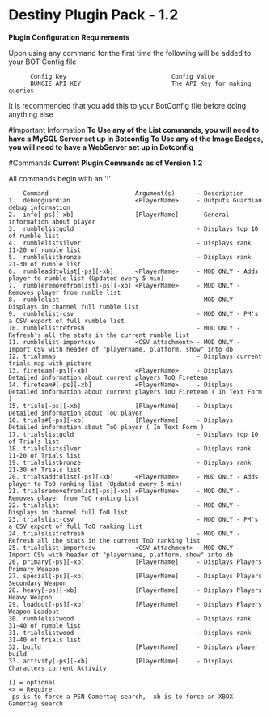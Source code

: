 # Destiny Plugin Pack - 1.2

**Plugin Configuration Requirements**

Upon using any command for the first time the following will be added to your BOT Config file

          Config Key                             Config Value
          BUNGIE_API_KEY                         The API Key for making queries 

It is recommended that you add this to your BotConfig file before doing anything else

#Important Information
**To Use any of the List commands, you will need to have a MySQL Server set up in Botconfig**
**To Use any of the Image Badges, you will need to have a WebServer set up in Botconfig**

#Commands
**Current Plugin Commands as of Version 1.2** 

All commands begin with an '!'

        Command                        Argument(s)      - Description
    1.  debugguardian                  <PlayerName>     - Outputs Guardian debug information
    2.  info[-ps][-xb]                 [PlayerName]     - General information about player
    3.  rumblelistgold                                  - Displays top 10 of rumble list
    4.  rumblelistsilver                                - Displays rank 11-20 of rumble list
    5.  rumblelistbronze                                - Displays rank 21-30 of rumble list
    6.  rumbleaddtolist[-ps][-xb]      <PlayerName>     - MOD ONLY - Adds player to rumble list (Updated every 5 min)
    7.  rumbleremovefromlist[-ps][-xb] <PlayerName>     - MOD ONLY - Removes player from rumble list
    8.  rumblelist                                      - MOD ONLY - Displays in channel full rumble list
    9.  rumblelist-csv                                  - MOD ONLY - PM's a CSV export of full rumble list
    10. rumblelistrefresh                               - MOD ONLY - Refresh's all the stats in the current rumble list
    11. rumblelist-importcsv           <CSV Attachment> - MOD ONLY - Import CSV with header of "playername, platform, show" into db
    12. trialsmap                                       - Displays current trials map with picture
    13. fireteam[-ps][-xb]             <PlayerName>     - Displays Detailed information about current players ToO Fireteam
    14. fireteam#[-ps][-xb]            <PlayerName>     - Displays Detailed information about current players ToO Fireteam ( In Text Form )
    15. trials[-ps][-xb]               [PlayerName]     - Displays Detailed information about ToO player
    16. trials#[-ps][-xb]              [PlayerName]     - Displays Detailed information about ToO player ( In Text Form )
    17. trialslistgold                                  - Displays top 10 of Trials list
    18. trialslistsilver                                - Displays rank 11-20 of Trials list
    19. trialslistbronze                                - Displays rank 21-30 of Trials list
    20. trialsaddtolist[-ps][-xb]      <PlayerName>     - MOD ONLY - Adds player to ToO ranking list (Updated every 5 min)
    21. trialsremovefromlist[-ps][-xb] <PlayerName>     - MOD ONLY - Removes player from ToO ranking list
    22. trialslist                                      - MOD ONLY - Displays in channel full ToO list
    23. trialslist-csv                                  - MOD ONLY - PM's a CSV export of full ToO ranking list
    24. trialslistrefresh                               - MOD ONLY - Refresh all the stats in the current ToO ranking list
    25. trialslist-importcsv           <CSV Attachment> - MOD ONLY - Import CSV with header of "playername, platform, show" into db
    26. primary[-ps][-xb]              [PlayerName]     - Displays Players Primary Weapon
    27. special[-ps][-xb]              [PlayerName]     - Displays Players Secondary Weapon
    28. heavy[-ps][-xb]                [PlayerName]     - Displays Players Heavy Weapon
    29. loadout[-ps][-xb]              [PlayerName]     - Displays Players Weapon Loadout
    30. rumblelistwood                                  - Displays rank 31-40 of rumble list
    31. trialslistwood                                  - Displays rank 31-40 of trials list
    32. build                          [PlayerName]     - Displays player build
    33. activity[-ps][-xb]             [PlayerName]     - Displays Characters current Activity

    [] = optional
    <> = Require
    -ps is to force a PSN Gamertag search, -xb is to force an XBOX Gamertag search
   
